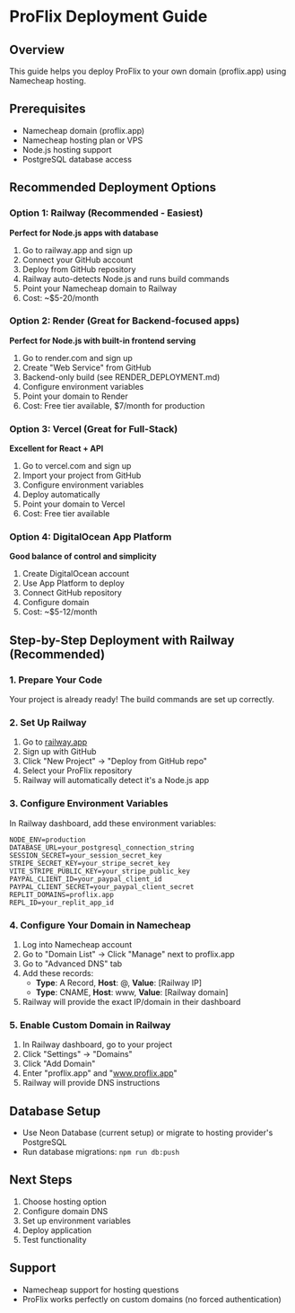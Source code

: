 # ProFlix Deployment Guide

## Overview
This guide helps you deploy ProFlix to your own domain (proflix.app) using Namecheap hosting.

## Prerequisites
- Namecheap domain (proflix.app)
- Namecheap hosting plan or VPS
- Node.js hosting support
- PostgreSQL database access

## Recommended Deployment Options

### Option 1: Railway (Recommended - Easiest)
**Perfect for Node.js apps with database**
1. Go to railway.app and sign up
2. Connect your GitHub account
3. Deploy from GitHub repository
4. Railway auto-detects Node.js and runs build commands
5. Point your Namecheap domain to Railway
6. Cost: ~$5-20/month

### Option 2: Render (Great for Backend-focused apps)
**Perfect for Node.js with built-in frontend serving**
1. Go to render.com and sign up
2. Create "Web Service" from GitHub
3. Backend-only build (see RENDER_DEPLOYMENT.md)
4. Configure environment variables
5. Point your domain to Render
6. Cost: Free tier available, $7/month for production

### Option 3: Vercel (Great for Full-Stack)
**Excellent for React + API**
1. Go to vercel.com and sign up
2. Import your project from GitHub
3. Configure environment variables
4. Deploy automatically
5. Point your domain to Vercel
6. Cost: Free tier available

### Option 4: DigitalOcean App Platform
**Good balance of control and simplicity**
1. Create DigitalOcean account
2. Use App Platform to deploy
3. Connect GitHub repository
4. Configure domain
5. Cost: ~$5-12/month

## Step-by-Step Deployment with Railway (Recommended)

### 1. Prepare Your Code
Your project is already ready! The build commands are set up correctly.

### 2. Set Up Railway
1. Go to [railway.app](https://railway.app)
2. Sign up with GitHub
3. Click "New Project" → "Deploy from GitHub repo"
4. Select your ProFlix repository
5. Railway will automatically detect it's a Node.js app

### 3. Configure Environment Variables
In Railway dashboard, add these environment variables:
```
NODE_ENV=production
DATABASE_URL=your_postgresql_connection_string
SESSION_SECRET=your_session_secret_key
STRIPE_SECRET_KEY=your_stripe_secret_key
VITE_STRIPE_PUBLIC_KEY=your_stripe_public_key
PAYPAL_CLIENT_ID=your_paypal_client_id
PAYPAL_CLIENT_SECRET=your_paypal_client_secret
REPLIT_DOMAINS=proflix.app
REPL_ID=your_replit_app_id
```

### 4. Configure Your Domain in Namecheap
1. Log into Namecheap account
2. Go to "Domain List" → Click "Manage" next to proflix.app
3. Go to "Advanced DNS" tab
4. Add these records:
   - **Type**: A Record, **Host**: @, **Value**: [Railway IP]
   - **Type**: CNAME, **Host**: www, **Value**: [Railway domain]
5. Railway will provide the exact IP/domain in their dashboard

### 5. Enable Custom Domain in Railway
1. In Railway dashboard, go to your project
2. Click "Settings" → "Domains"
3. Click "Add Domain"
4. Enter "proflix.app" and "www.proflix.app"
5. Railway will provide DNS instructions

## Database Setup
- Use Neon Database (current setup) or migrate to hosting provider's PostgreSQL
- Run database migrations: `npm run db:push`

## Next Steps
1. Choose hosting option
2. Configure domain DNS
3. Set up environment variables
4. Deploy application
5. Test functionality

## Support
- Namecheap support for hosting questions
- ProFlix works perfectly on custom domains (no forced authentication)